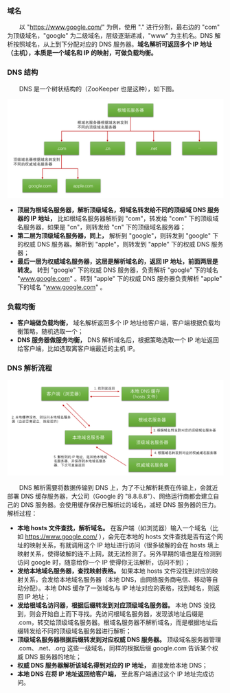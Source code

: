 ### 域名
　　以 "https://www.google.com/" 为例，使用 "." 进行分割，最右边的 "com" 为顶级域名，"google" 为二级域名，层级逐渐递减，"www" 为主机名。DNS 解析按照域名，从上到下分配对应的 DNS 服务器。**域名解析可返回多个 IP 地址（主机），本质是一个域名和 IP 的映射，可做负载均衡。**

### DNS 结构
　　DNS 是一个树状结构的（ZooKeeper 也是这种），如下图。

![avatar](photo_2.png)

- **顶层为根域名服务器，解析顶级域名，将域名转发给不同的顶级域 DNS 服务器的 IP 地址，** 比如根域名服务器解析到 "com"，转发给 "com" 下的顶级域名服务器，如果是 "cn"，则转发给 "cn" 下的顶级域名服务器；
- **第二层为顶级域名服务器，同上，** 解析到 "google"，则转发到 "google" 下的权威 DNS 服务器。解析到 "apple"，则转发到 "apple" 下的权威 DNS 服务器；
- **最后一层为权威域名服务器，这层是解析域名的，返回 IP 地址，前面两层是转发。** 转到 "google" 下的权威 DNS 服务器，负责解析 "google" 下的域名 "www.google.com" 。转到 "apple" 下的权威 DNS 服务器负责解析 "apple" 下的域名 "www.google.com" 。

### 负载均衡

- **客户端做负载均衡，** 域名解析返回多个 IP 地址给客户端，客户端根据负载均衡策略，随机选取一个；
- **DNS 服务器做服务均衡，** DNS 解析域名后，根据策略选取一个 IP 地址返回给客户端，比如选取离客户端最近的主机 IP。

### DNS 解析流程

![avatar](photo_1.png)

　　DNS 解析需要将数据传输到 DNS 上，为了不让解析耗费在传输上，会就近部署 DNS 缓存服务器，大公司（Google 的 "8.8.8.8"）、网络运行商都会建立自己的 DNS 服务器。会使用缓存保存已解析过的域名，减轻 DNS 服务器的压力。解析过程：

- **本地 hosts 文件查找，解析域名。** 在客户端（如浏览器）输入一个域名（比如 https://www.google.com/ ），会先在本地的 hosts 文件查找是否有这个网址的映射关系，有就调用这个 IP 地址进行访问（很多破解的会在 hosts 填上映射关系，使得破解的连不上网，就无法检测了。另外早期的墙也是在检测到访问 google 时，随意给你一个 IP 使得你无法解析，访问不到）；
- **发给本地域名服务器，查找映射表格。** 如果本地 hosts 文件没找到对应的映射关系，会发给本地域名服务器（本地 DNS，由网络服务商电信、移动等自动分配）。本地 DNS 缓存了一张域名与 IP 地址对应的表格，找到域名，则返回 IP 地址；
- **发给根域名访问器，根据后缀转发到对应顶级域名服务器。** 本地 DNS 没找到，则会开始自上而下寻找。先访问根域名服务器，发现该地址后缀是 .com，转交给顶级域名服务器。根域名服务器不解析域名，而是根据地址后缀转发给不同的顶级域名服务器进行解析；
- **顶级域名服务器根据后缀转发到对应权威 DNS 服务器。** 顶级域名服务器管理 .com、.net、.org 这些一级域名，同样的根据后缀 google.com 告诉某个权威 DNS 服务器的地址；
- **权威 DNS 服务器解析该域名得到对应的 IP 地址，** 直接发给本地 DNS；
- **本地 DNS 在将 IP 地址返回给客户端，** 至此客户端通过这个 IP 地址完成访问。
